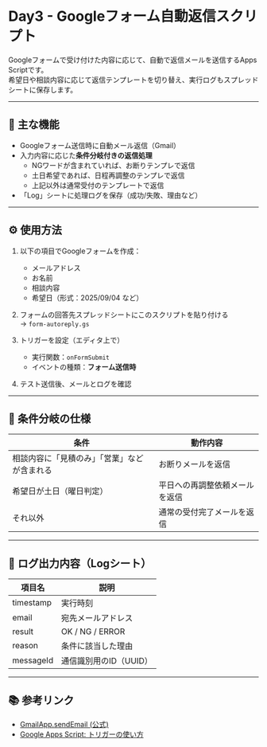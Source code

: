 # Day3 - Googleフォーム自動返信スクリプト

Googleフォームで受け付けた内容に応じて、自動で返信メールを送信するApps Scriptです。  
希望日や相談内容に応じて返信テンプレートを切り替え、実行ログもスプレッドシートに保存します。

---

## 📌 主な機能

- Googleフォーム送信時に自動メール返信（Gmail）
- 入力内容に応じた**条件分岐付きの返信処理**
  - NGワードが含まれていれば、お断りテンプレで返信
  - 土日希望であれば、日程再調整のテンプレで返信
  - 上記以外は通常受付のテンプレートで返信
- 「Log」シートに処理ログを保存（成功/失敗、理由など）

---

## ⚙️ 使用方法

1. 以下の項目でGoogleフォームを作成：
   - メールアドレス
   - お名前
   - 相談内容
   - 希望日（形式：2025/09/04 など）

2. フォームの回答先スプレッドシートにこのスクリプトを貼り付ける  
   → `form-autoreply.gs`

3. トリガーを設定（エディタ上で）  
   - 実行関数：`onFormSubmit`  
   - イベントの種類：**フォーム送信時**

4. テスト送信後、メールとログを確認

---

## 🛑 条件分岐の仕様

| 条件 | 動作内容 |
|------|----------|
| 相談内容に「見積のみ」「営業」などが含まれる | お断りメールを返信 |
| 希望日が土日（曜日判定） | 平日への再調整依頼メールを返信 |
| それ以外 | 通常の受付完了メールを返信 |

---

## 🧪 ログ出力内容（Logシート）

| 項目名 | 説明 |
|--------|------|
| timestamp | 実行時刻 |
| email | 宛先メールアドレス |
| result | OK / NG / ERROR |
| reason | 条件に該当した理由 |
| messageId | 通信識別用のID（UUID） |

---
## 📚 参考リンク

- [GmailApp.sendEmail (公式)](https://developers.google.com/apps-script/reference/gmail/gmail-app#sendemailrecipient,-subject,-body,-options)
- [Google Apps Script: トリガーの使い方](https://developers.google.com/apps-script/guides/triggers)